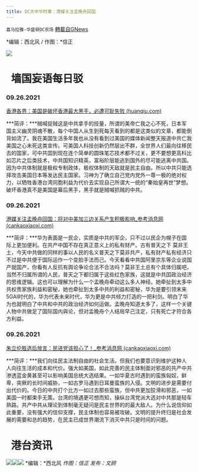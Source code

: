 ```yaml
---
title: DC大中华时事：港媒关注孟晚舟回国
---
```

`喜马拉雅-华盛顿DC农场` [轉載自GNews](https://gnews.org/zh-hans/1555989/)

*编辑：西北风 / 作图：*信正

![](http://himalayawashingtondc.org/wp-content/uploads/2021/08/ScreenShot-2021-08-01-at-17.25.09@2x.png)

#   墙国妄语每日驳

### **0**9.26.2021

[香港各界：美国是破坏香港最大黑手，必遭可耻失败 (huanqiu.com)](https://m.huanqiu.com/article/44vHGC7j87O)

***简评：***贼喊捉贼这是中共拿手的技量，所谓的美帝亡我之心不死，日本军国主义幽灵阴魂不散，每个中国人从生到死每天看到的都是这类似的文章，都能倒背如流了。我在美国生活多年我也从没有看到过美国的媒体新闻整天报道中共亡我美国之心未死这类宣传。可美国人科技创新仍然层出不群，全世界人们最向往移民去的国家，可中共囯到现在连个简单的圆珠笔芯技术都不过关，更不要想更高科比如芯片之后类技术，中共国知识精英，富裕阶层能逃到国外的尽可能逃离中共国。因为中共体制就是极权专制政体，极权体制的天敌就是民主自由。所以中共只能选择攻击美国日本等发达民主国家。习神为了确立自己党内党外一尊一极的绝对权力，以牺牲香港台湾同胞利益为代价去实现自己所谓大一统的“秦始皇再世”梦想。破坏香港真不是美国是幕后黑手，黑手就是贼喊抓贼的中共。

### 09.26.2021

[港媒关注孟晚舟回国：将对中美加三边关系产生积极影响\_参考消息网 (cankaoxiaoxi.com)](http://m.cankaoxiaoxi.com/china/20210926/2455030.shtml)

***简评：***华为表面是一民企，实质是中共的军企，只不过以民企为幌子在国际上更加便利。在共产中国不存在真正意义上的私有财产。古有普天之下 莫非王土，今天中共做的同样的事以人民的名义普天之下莫非共产，私有财产私有经济只不过是中共便于国际运作一个变脸手法而己。今天看看中共国阿里京东等企业说国产就国产，你看有人反抗有舆论争论合法不合法吗？莫非王土总有个具体归属吧，当然不归属所谓的人民，普天之下都归属于这些红色家族，这就是中共囯政治经济的思维逻辑。这也可以理解为什么一个孟晚舟牵动这么多人神经。她牵扯到太多中共权贵家族利益和密秘，她也牵扯到太多中共的利益和密秘，华为是要引领末来5GAI时代的，华为代表未来时代，华为更是中共倾力打造的一把利剑。明白了华为也就明白了中共和中共的政治经济如何运做。孟晚舟知道太多了，这样一个关键人物中共做足了国际国内與论，但对孟晚舟个人结局早己注定，只有死亡才符合各方利益。

### 09.26.2021

[朱立伦胜选后放言：民进党该担心了！\_参考消息网 (cankaoxiaoxi.com)](http://m.cankaoxiaoxi.com/tw/20210926/2454989.shtml)

***简评：***我们向往民主法制自由的社会生活。但我们也要意识到维护这种人人向往生活的成本和代价。强大如美国，如此完善的民主体制面对邪恶的共产中共渗透蓝金黄甚至可以影响美国总统大选结果。一如华夏古时遇到的蛮族匈奴，鲜卑，突厥的长时间威胁，一如古罗马遇到日耳曼蛮族的入侵。文明的进步是需要付出代价的。今日的中共打个比方一如过去那些蛮族，但中共更加狡滑和邪恶，一如美国一时都束手无策。台湾的境遇更可想而知，操纵台湾党派大选对中共那是轻车熟路。共产中共从理论到体制毫无疑问是民主世界的的最大敌人。为什么说信仰如此重要，没有强大的信仰支撑，民主体制也容易被攻破。文明的提升终归是社会发展的需要和总的趋势，在民主已成世界潮流下消灭中共只是时间的问题。

#   港台资讯
![](https://media.discordapp.net/attachments/858887785507323904/891501515129372702/image0.jpg?width=1040&amp;height=586)![](https://media.discordapp.net/attachments/858887785507323904/891501515435569203/image1.jpg?width=1040&amp;height=586)![](https://media.discordapp.net/attachments/858887785507323904/891501515708203058/image2.jpg?width=1040&amp;height=586)
*编辑：*西北风
*作图：信正
发布：文顾*
